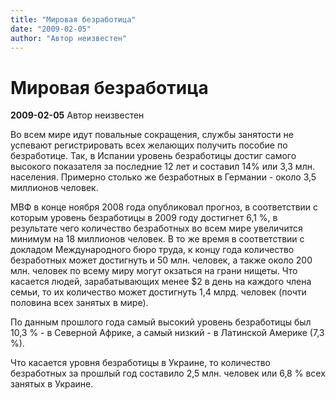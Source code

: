 ```yaml
---
title: "Мировая безработица"
date: "2009-02-05"
author: "Автор неизвестен"
---
```


# Мировая безработица

**2009-02-05** Автор неизвестен

Во всем мире идут повальные сокращения, службы занятости не успевают регистрировать всех желающих получить пособие по безработице. Так, в Испании уровень безработицы достиг самого высокого показателя за последние 12 лет и составил 14% или 3,3 млн. населения. Примерно столько же безработных в Германии - около 3,5 миллионов человек.

МВФ в конце ноября 2008 года опубликовал прогноз, в соответствии с которым уровень безработицы в 2009 году достигнет 6,1 %, в результате чего количество безработных во всем мире увеличится минимум на 18 миллионов человек. В то же время в соответствии с докладом Международного бюро труда, к концу года количество безработных может достигнуть и 50 млн. человек, а также около 200 млн. человек по всему миру могут окзаться на грани нищеты. Что касается людей, зарабатывающих менее $2 в день на каждого члена семьи, то их количество может достигнуть 1,4 млрд. человек (почти половина всех занятых в мире).

По данным прошлого года самый высокий уровень безработицы был 10,3 % - в Северной Африке, а самый низкий - в Латинской Америке (7,3 %).

Что касается уровня безработицы в Украине, то количество безработных за прошлый год составило 2,5 млн. человек или 6,8 % всех занятых в Украине.